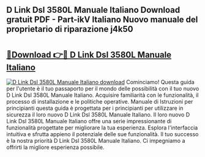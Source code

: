 ## D Link Dsl 3580L Manuale Italiano Download gratuit PDF - Part-ikV Italiano Nuovo manuale del proprietario di riparazione j4k50

# <h2><a href="http://dfbmpv.blite.top/?on=D+Link+Dsl+3580L+Manuale+Italiano">🔗Download 👉🔴 D Link Dsl 3580L Manuale Italiano</a></h2>

[![D Link Dsl 3580L Manuale Italiano download](https://i.imgur.com/lujVjoI.png)](http://dfbmpv.blite.top/?on=D+Link+Dsl+3580L+Manuale+Italiano)
Cominciamo! Questa guida per l'utente è il tuo passaporto per il mondo delle possibilità con il tuo nuovo D Link Dsl 3580L Manuale Italiano. Acquisire familiarità con le funzionalità, il processo di installazione e le politiche operative. Manuale di Istruzioni per principianti questa guida è progettata per i principianti per utilizzare in sicurezza il loro nuovo D Link Dsl 3580L Manuale Italiano. Il loro nuovo D Link Dsl 3580L Manuale Italiano offre una serie impressionante di funzionalità progettate per migliorare la tua esperienza. Esplora l'interfaccia intuitiva e sfrutta appieno il potenziale delle sue funzionalità. Il tuo successo è la nostra priorità D Link Dsl 3580L Manuale Italiano. Ci impegniamo a offrirti la migliore esperienza possibile.
